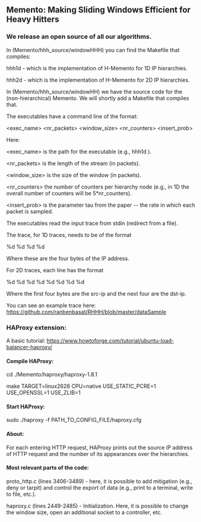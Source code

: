 ## Memento: Making Sliding Windows Efficient for Heavy Hitters

### We release an open source of all our algorithms.

In (Memento/hhh_source/windowHHH) you can find the Makefile that compiles:

hhh1d - which is the implementation of H-Memento for 1D IP hierarchies.

hhh2d - which is the implementation of H-Memento for 2D IP hierarchies.


In (Memento/hhh_source/windowHH) we have the source code for the (non-hierarchical) Memento. We will shortly add a Makefile that compiles that.


The executables have a command line of the format:

<exec_name> <nr_packets> <window_size> <nr_counters> <insert_prob> 

Here:

<exec_name> is the path for the executable (e.g., hhh1d ).

<nr_packets> is the length of the stream (in packets).

<window_size> is the size of the window (in packets).

<nr_counters> the number of counters per hierarchy node (e.g., in 1D the overall number of counters will be 5*nr_counters).

<insert_prob> is the parameter tau from the paper -- the rate in which each packet is sampled.

The executables read the input trace from stdin (redirect from a file).

The trace, for 1D traces, needs to be of the format

%d %d %d %d

Where these are the four bytes of the IP address.


For 2D traces, each line has the format

%d %d %d %d %d %d %d %d

Where the first four bytes are the src-ip and the next four are the dst-ip.


You can see an example trace here: https://github.com/ranbenbasat/RHHH/blob/master/dataSample

### HAProxy extension:
A basic tutorial: https://www.howtoforge.com/tutorial/ubuntu-load-balancer-haproxy/

#### Compile HAProxy:

cd ./Memento/haproxy/haproxy-1.8.1

make TARGET=linux2628 CPU=native USE_STATIC_PCRE=1 USE_OPENSSL=1 USE_ZLIB=1

#### Start HAProxy:

sudo ./haproxy -f PATH_TO_CONFIG_FILE/haproxy.cfg

#### About:

For each entering HTTP request, HAProxy prints out the source IP address of HTTP request and the number of its appearances over the hierarchies.

#### Most relevant parts of the code: 

proto_http.c (lines 3406-3489) - here, it is possible to add mitigation (e.g., deny or tarpit) and control the export of data (e.g., print to a terminal, write to file, etc.).

haproxy.c (lines 2449-2485)  - Initialization. Here, it is possible to change the window size, open an additional socket to a controller, etc.

